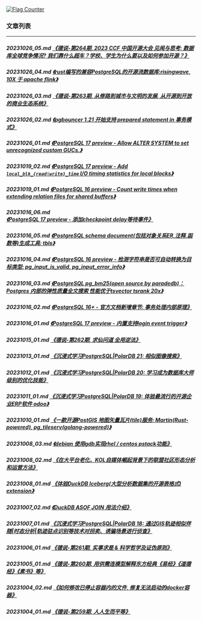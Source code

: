 <a rel="nofollow" href="http://info.flagcounter.com/h9V1"  ><img src="http://s03.flagcounter.com/count/h9V1/bg_FFFFFF/txt_000000/border_CCCCCC/columns_2/maxflags_12/viewers_0/labels_0/pageviews_0/flags_0/"  alt="Flag Counter"  border="0"  ></a>  
  
### 文章列表  
----  
##### 20231026_05.md   [《德说-第264期, 2023 CCF 中国开源大会 见闻与思考: 数据库全球竞争情况? 我们靠什么超车？学校、学生为什么要以及如何参加开源？》](20231026_05.md)  
##### 20231026_04.md   [《rust编写的兼容PostgreSQL的开源流数据库:risingwave, 10X 于 apache flink》](20231026_04.md)  
##### 20231026_03.md   [《德说-第263期, 从修路到城市与文明的发展, 从开源到开放的商业生态系统》](20231026_03.md)  
##### 20231026_02.md   [《pgbouncer 1.21 开始支持 prepared statement in 事务模式》](20231026_02.md)  
##### 20231026_01.md   [《PostgreSQL 17 preview - Allow ALTER SYSTEM to set unrecognized custom GUCs.》](20231026_01.md)  
##### 20231019_02.md   [《PostgreSQL 17 preview - Add `local_blk_{read|write}_time` I/O timing statistics for local blocks》](20231019_02.md)  
##### 20231019_01.md   [《PostgreSQL 16 preview - Count write times when extending relation files for shared buffers》](20231019_01.md)  
##### 20231016_06.md   [《PostgreSQL 17 preview - 添加checkpoint delay等待事件》](20231016_06.md)  
##### 20231016_05.md   [《PostgreSQL schema document(包括对象关系ER,注释,函数等)生成工具: tbls》](20231016_05.md)  
##### 20231016_04.md   [《PostgreSQL 16 preview - 检测字符串是否可自动转换为目标类型: pg_input_is_valid, pg_input_error_info》](20231016_04.md)  
##### 20231016_03.md   [《PostgreSQL pg_bm25(open source by paradedb)：Postgres 内部的弹性质量全文搜索 性能优于tsvector tsrank 20x》](20231016_03.md)  
##### 20231016_02.md   [《PostgreSQL 16+ - 官方文档新增章节: 事务处理内部原理》](20231016_02.md)  
##### 20231016_01.md   [《PostgreSQL 17 preview - 内置支持login event trigger》](20231016_01.md)  
##### 20231015_01.md   [《德说-第262期, 求仙问道 全用逆法》](20231015_01.md)  
##### 20231013_01.md   [《沉浸式学习PostgreSQL|PolarDB 21: 相似图像搜索》](20231013_01.md)  
##### 20231012_01.md   [《沉浸式学习PostgreSQL|PolarDB 20: 学习成为数据库大师级别的优化技能》](20231012_01.md)  
##### 20231011_01.md   [《沉浸式学习PostgreSQL|PolarDB 19: 体验最流行的开源企业ERP软件 odoo》](20231011_01.md)  
##### 20231010_01.md   [《一款开源PostGIS 地图矢量瓦片(tile)服务: Martin(Rust-powered), pg_tileserv(golang-powered)》](20231010_01.md)  
##### 20231008_03.md   [《debian 使用gdb实现rhel / centos pstack功能》](20231008_03.md)  
##### 20231008_02.md   [《在大平台老化、KOL自媒体崛起背景下的联盟社区形态分析和运营方法》](20231008_02.md)  
##### 20231008_01.md   [《体验DuckDB Iceberg(大型分析数据集的开源表格式) extension》](20231008_01.md)  
##### 20231007_02.md   [《DuckDB ASOF JOIN 用法介绍》](20231007_02.md)  
##### 20231007_01.md   [《沉浸式学习PostgreSQL|PolarDB 18: 通过GIS轨迹相似伴随|时态分析|轨迹驻点识别等技术对拐卖、诱骗场景进行侦查》](20231007_01.md)  
##### 20231006_01.md   [《德说-第261期, 实事求是 & 科学哲学及证伪原则》](20231006_01.md)  
##### 20231005_01.md   [《德说-第260期, 用供需连模型解释东方经典《易经》《道德经》《素书》等》](20231005_01.md)  
##### 20231004_02.md   [《如何修改已停止容器内的文件, 修复无法启动的docker容器》](20231004_02.md)  
##### 20231004_01.md   [《德说-第259期, 人人生而平等》](20231004_01.md)  
